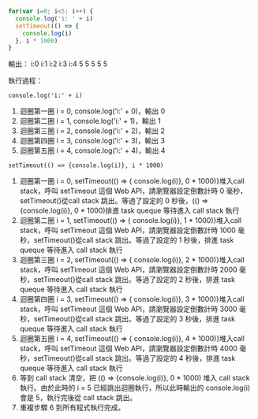 ``` js
for(var i=0; i<5; i++) {
  console.log('i: ' + i)
  setTimeout(() => {
    console.log(i)
  }, i * 1000)
}
```

輸出：
i:0
i:1
i:2
i:3
i:4
5
5
5
5
5

執行過程：

`console.log('i:' + i)`

1. 迴圈第一圈 i = 0, console.log('i:' + 0)，輸出 0
2. 迴圈第二圈 i = 1, console.log('i:' + 1)，輸出 1
3. 迴圈第三圈 i = 2, console.log('i:' + 2)，輸出 2
4. 迴圈第四圈 i = 3, console.log('i:' + 3)，輸出 3
5. 迴圈第五圈 i = 4, console.log('i:' + 4)，輸出 4

`setTimeout(() => {console.log(i)}, i * 1000)`

1. 迴圈第一圈 i = 0, setTimeout(() => { console.log(i)}, 0 * 1000)}堆入call stack，呼叫 setTimeout 這個 Web API，請瀏覽器設定倒數計時 0 毫秒，setTimeout()從call stack 跳出。等過了設定的 0 秒後，(() => {console.log(i)}, 0 * 1000)排進 task queque 等待進入 call stack 執行
2. 迴圈第二圈 i = 1, setTimeout(() => { console.log(i)}, 1 * 1000)}堆入call stack，呼叫 setTimeout 這個 Web API，請瀏覽器設定倒數計時 1000 毫秒，setTimeout()從call stack 跳出。等過了設定的 1 秒後，排進 task queque 等待進入 call stack 執行
3. 迴圈第三圈 i = 2, setTimeout(() => { console.log(i)}, 2 * 1000)}堆入call stack，呼叫 setTimeout 這個 Web API，請瀏覽器設定倒數計時 2000 毫秒，setTimeout()從call stack 跳出。等過了設定的 2 秒後，排進 task queque 等待進入 call stack 執行
4. 迴圈第四圈 i = 3, setTimeout(() => { console.log(i)}, 3 * 1000)}堆入call stack，呼叫 setTimeout 這個 Web API，請瀏覽器設定倒數計時 3000 毫秒，setTimeout()從call stack 跳出。等過了設定的 3 秒後，排進 task queque 等待進入 call stack 執行
5. 迴圈第五圈 i = 4, setTimeout(() => { console.log(i)}, 4 * 1000)}堆入call stack，呼叫 setTimeout 這個 Web API，請瀏覽器設定倒數計時 4000 毫秒，setTimeout()從call stack 跳出。等過了設定的 4 秒後，排進 task queque 等待進入 call stack 執行
6. 等到 call stack 清空，把 (() => {console.log(i)}, 0 * 1000) 堆入 call stack 執行。由於此時的 i = 5 已經跳出迴圈執行，所以此時輸出的 console.log(i) 會是 5，執行完後從 call stack 跳出。
7. 重複步驟 6 到所有程式執行完成。